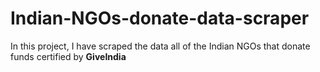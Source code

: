 # Indian-NGOs-donate-data-scraper
 In this project, I have scraped the data all of the Indian NGOs that donate funds certified by **GiveIndia** 
